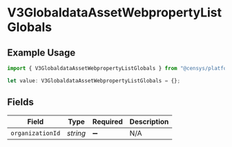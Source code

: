 # V3GlobaldataAssetWebpropertyListGlobals

## Example Usage

```typescript
import { V3GlobaldataAssetWebpropertyListGlobals } from "@censys/platform-sdk/models/operations";

let value: V3GlobaldataAssetWebpropertyListGlobals = {};
```

## Fields

| Field              | Type               | Required           | Description        |
| ------------------ | ------------------ | ------------------ | ------------------ |
| `organizationId`   | *string*           | :heavy_minus_sign: | N/A                |